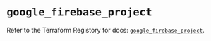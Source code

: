 # `google_firebase_project`

Refer to the Terraform Registory for docs: [`google_firebase_project`](https://registry.terraform.io/providers/hashicorp/google-beta/4.66.0/docs/resources/google_firebase_project).
